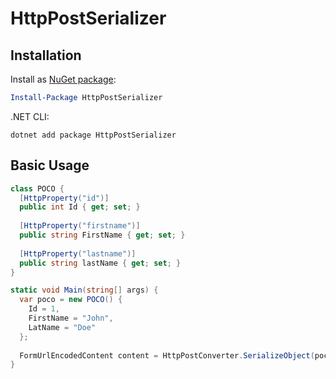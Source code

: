 # HttpPostSerializer

## Installation

Install as [NuGet package](https://www.nuget.org/packages/HttpPostSerializer/):

```powershell
Install-Package HttpPostSerializer
```

.NET CLI:

```shell
dotnet add package HttpPostSerializer
```

## Basic Usage
```C#
class POCO {
  [HttpProperty("id")]
  public int Id { get; set; }
  
  [HttpProperty("firstname")]
  public string FirstName { get; set; }
    
  [HttpProperty("lastname")]
  public string lastName { get; set; }
}

static void Main(string[] args) {
  var poco = new POCO() {
    Id = 1,
    FirstName = "John",
    LatName = "Doe"
  };
  
  FormUrlEncodedContent content = HttpPostConverter.SerializeObject(poco);
}
```
